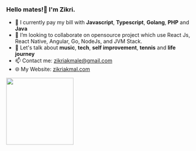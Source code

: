 ### Hello mates!👋 I'm Zikri.

- 🔭 I currently pay my bill with **Javascript**, **Typescript**, **Golang**, **PHP** and **Java** 
- 👯 I’m looking to collaborate on opensource project which use React Js, React Native, Angular, Go, NodeJs, and JVM Stack.
- 💬 Let's talk about **music**, **tech**, **self improvement**, **tennis** and **life journey**
- 📫 Contact me: zikriakmale@gmail.com
- 🌐 My Website: <a href="https://zikriakmal.com">zikriakmal.com</a>

<p align="left">
<a href="https://github.com/zikriakmal">
  <img height="180em" src="https://github-readme-stats-eight-theta.vercel.app/api?username=zikriakmal&show_icons=true&include_all_commits=true&count_private=true"/>
</a>
</p>

<!-- Profile view ![](https://komarev.com/ghpvc/?username=zikriakmal) -->
